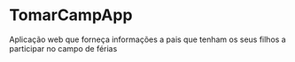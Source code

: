 # TomarCampApp
Aplicação web que forneça informações a pais que tenham os seus filhos a participar no campo de férias
